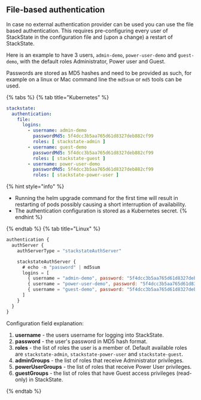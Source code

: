 ## File-based authentication

In case no external authentication provider can be used you can use the file based authentication. This requires pre-configuring every user of StackState in the configuration file and (upon a change) a restart of StackState.

Here is an example to have 3 users, `admin-demo`, `power-user-demo` and `guest-demo`, with the default roles Administrator, Power user and Guest.

Passwords are stored as MD5 hashes and need to be provided as such, for example on a linux or Mac command line the `md5sum` or `md5` tools can be used.

{% tabs %}
{% tab title="Kubernetes" %}
```yaml
stackstate:
  authentication:
    file:
      logins:
        - username: admin-demo
          passwordMd5: 5f4dcc3b5aa765d61d8327deb882cf99
          roles: [ stackstate-admin ]
        - username: guest-demo
          passwordMd5: 5f4dcc3b5aa765d61d8327deb882cf99
          roles: [ stackstate-guest ]
        - username: power-user-demo
          passwordMd5: 5f4dcc3b5aa765d61d8327deb882cf99
          roles: [ stackstate-power-user ]  
```

{% hint style="info" %}
* Running the helm upgrade command for the first time will result in restarting of pods possibly causing a short interruption of availability.
* The authentication configuration is stored as a Kubernetes secret.
{% endhint %}

{% endtab %}
{% tab title="Linux" %}

```javascript
authentication {
  authServer {
    authServerType = "stackstateAuthServer"

    stackstateAuthServer {
      # echo -n "password" | md5sum
      logins = [
        { username = "admin-demo", password: "5f4dcc3b5aa765d61d8327deb882cf99", roles = ["stackstate-admin"] }
        { username = "power-user-demo", password: "5f4dcc3b5aa765d61d8327deb882cf99", roles = ["stackstate-power-user"] }
        { username = "guest-demo", password: "5f4dcc3b5aa765d61d8327deb882cf99", roles = ["stackstate-guest"] }
      ]
    }
  }
}
```

Configuration field explanation:

1. **username** - the users username for logging into StackState.
2. **password** - the user's password in MD5 hash format.
3. **roles** - the list of roles the user is a member of. Default available roles are `stackstate-admin`, `stackstate-power-user` and `stackstate-guest`. 
4. **adminGroups** - the list of roles that receive Administrator privileges.
5. **powerUserGroups** - the list of roles that receive Power User privileges.
6. **guestGroups** - the list of roles that have Guest access privileges \(read-only\) in StackState.

{% endtab %}


